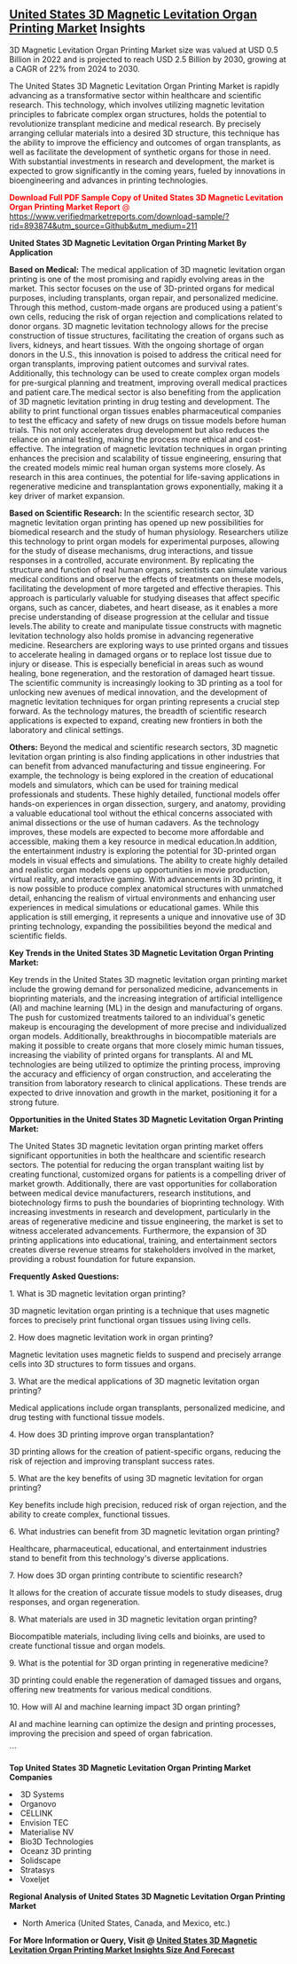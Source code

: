 <h2><a href="https://www.verifiedmarketreports.com/download-sample/?rid=893874&amp;utm_source=Github&amp;utm_medium=211" target="_blank">United States 3D Magnetic Levitation Organ Printing Market</a> Insights</h2><p>3D Magnetic Levitation Organ Printing Market size was valued at USD 0.5 Billion in 2022 and is projected to reach USD 2.5 Billion by 2030, growing at a CAGR of 22% from 2024 to 2030.</p><p><p>The United States 3D Magnetic Levitation Organ Printing Market is rapidly advancing as a transformative sector within healthcare and scientific research. This technology, which involves utilizing magnetic levitation principles to fabricate complex organ structures, holds the potential to revolutionize transplant medicine and medical research. By precisely arranging cellular materials into a desired 3D structure, this technique has the ability to improve the efficiency and outcomes of organ transplants, as well as facilitate the development of synthetic organs for those in need. With substantial investments in research and development, the market is expected to grow significantly in the coming years, fueled by innovations in bioengineering and advances in printing technologies.</p><p><p><span class=""><span style="color: #ff0000;"><strong>Download Full PDF Sample Copy of United States 3D Magnetic Levitation Organ Printing Market Report</strong> @ </span><a href="https://www.verifiedmarketreports.com/download-sample/?rid=893874&amp;utm_source=Github&amp;utm_medium=211" target="_blank">https://www.verifiedmarketreports.com/download-sample/?rid=893874&amp;utm_source=Github&amp;utm_medium=211</a></span></p></p><p><strong>United States 3D Magnetic Levitation Organ Printing Market By Application</strong></p><p><strong>Based on Medical:</strong> The medical application of 3D magnetic levitation organ printing is one of the most promising and rapidly evolving areas in the market. This sector focuses on the use of 3D-printed organs for medical purposes, including transplants, organ repair, and personalized medicine. Through this method, custom-made organs are produced using a patient's own cells, reducing the risk of organ rejection and complications related to donor organs. 3D magnetic levitation technology allows for the precise construction of tissue structures, facilitating the creation of organs such as livers, kidneys, and heart tissues. With the ongoing shortage of organ donors in the U.S., this innovation is poised to address the critical need for organ transplants, improving patient outcomes and survival rates. Additionally, this technology can be used to create complex organ models for pre-surgical planning and treatment, improving overall medical practices and patient care.The medical sector is also benefiting from the application of 3D magnetic levitation printing in drug testing and development. The ability to print functional organ tissues enables pharmaceutical companies to test the efficacy and safety of new drugs on tissue models before human trials. This not only accelerates drug development but also reduces the reliance on animal testing, making the process more ethical and cost-effective. The integration of magnetic levitation techniques in organ printing enhances the precision and scalability of tissue engineering, ensuring that the created models mimic real human organ systems more closely. As research in this area continues, the potential for life-saving applications in regenerative medicine and transplantation grows exponentially, making it a key driver of market expansion.<p><strong>Based on Scientific Research:</strong> In the scientific research sector, 3D magnetic levitation organ printing has opened up new possibilities for biomedical research and the study of human physiology. Researchers utilize this technology to print organ models for experimental purposes, allowing for the study of disease mechanisms, drug interactions, and tissue responses in a controlled, accurate environment. By replicating the structure and function of real human organs, scientists can simulate various medical conditions and observe the effects of treatments on these models, facilitating the development of more targeted and effective therapies. This approach is particularly valuable for studying diseases that affect specific organs, such as cancer, diabetes, and heart disease, as it enables a more precise understanding of disease progression at the cellular and tissue levels.The ability to create and manipulate tissue constructs with magnetic levitation technology also holds promise in advancing regenerative medicine. Researchers are exploring ways to use printed organs and tissues to accelerate healing in damaged organs or to replace lost tissue due to injury or disease. This is especially beneficial in areas such as wound healing, bone regeneration, and the restoration of damaged heart tissue. The scientific community is increasingly looking to 3D printing as a tool for unlocking new avenues of medical innovation, and the development of magnetic levitation techniques for organ printing represents a crucial step forward. As the technology matures, the breadth of scientific research applications is expected to expand, creating new frontiers in both the laboratory and clinical settings.<p><strong>Others:</strong> Beyond the medical and scientific research sectors, 3D magnetic levitation organ printing is also finding applications in other industries that can benefit from advanced manufacturing and tissue engineering. For example, the technology is being explored in the creation of educational models and simulators, which can be used for training medical professionals and students. These highly detailed, functional models offer hands-on experiences in organ dissection, surgery, and anatomy, providing a valuable educational tool without the ethical concerns associated with animal dissections or the use of human cadavers. As the technology improves, these models are expected to become more affordable and accessible, making them a key resource in medical education.In addition, the entertainment industry is exploring the potential for 3D-printed organ models in visual effects and simulations. The ability to create highly detailed and realistic organ models opens up opportunities in movie production, virtual reality, and interactive gaming. With advancements in 3D printing, it is now possible to produce complex anatomical structures with unmatched detail, enhancing the realism of virtual environments and enhancing user experiences in medical simulations or educational games. While this application is still emerging, it represents a unique and innovative use of 3D printing technology, expanding the possibilities beyond the medical and scientific fields.<p><strong>Key Trends in the United States 3D Magnetic Levitation Organ Printing Market:</strong></p><p>Key trends in the United States 3D magnetic levitation organ printing market include the growing demand for personalized medicine, advancements in bioprinting materials, and the increasing integration of artificial intelligence (AI) and machine learning (ML) in the design and manufacturing of organs. The push for customized treatments tailored to an individual's genetic makeup is encouraging the development of more precise and individualized organ models. Additionally, breakthroughs in biocompatible materials are making it possible to create organs that more closely mimic human tissues, increasing the viability of printed organs for transplants. AI and ML technologies are being utilized to optimize the printing process, improving the accuracy and efficiency of organ construction, and accelerating the transition from laboratory research to clinical applications. These trends are expected to drive innovation and growth in the market, positioning it for a strong future.<p><strong>Opportunities in the United States 3D Magnetic Levitation Organ Printing Market:</strong></p><p>The United States 3D magnetic levitation organ printing market offers significant opportunities in both the healthcare and scientific research sectors. The potential for reducing the organ transplant waiting list by creating functional, customized organs for patients is a compelling driver of market growth. Additionally, there are vast opportunities for collaboration between medical device manufacturers, research institutions, and biotechnology firms to push the boundaries of bioprinting technology. With increasing investments in research and development, particularly in the areas of regenerative medicine and tissue engineering, the market is set to witness accelerated advancements. Furthermore, the expansion of 3D printing applications into educational, training, and entertainment sectors creates diverse revenue streams for stakeholders involved in the market, providing a robust foundation for future expansion.<p><strong>Frequently Asked Questions:</strong></p><p>1. What is 3D magnetic levitation organ printing?</p><p>3D magnetic levitation organ printing is a technique that uses magnetic forces to precisely print functional organ tissues using living cells.</p><p>2. How does magnetic levitation work in organ printing?</p><p>Magnetic levitation uses magnetic fields to suspend and precisely arrange cells into 3D structures to form tissues and organs.</p><p>3. What are the medical applications of 3D magnetic levitation organ printing?</p><p>Medical applications include organ transplants, personalized medicine, and drug testing with functional tissue models.</p><p>4. How does 3D printing improve organ transplantation?</p><p>3D printing allows for the creation of patient-specific organs, reducing the risk of rejection and improving transplant success rates.</p><p>5. What are the key benefits of using 3D magnetic levitation for organ printing?</p><p>Key benefits include high precision, reduced risk of organ rejection, and the ability to create complex, functional tissues.</p><p>6. What industries can benefit from 3D magnetic levitation organ printing?</p><p>Healthcare, pharmaceutical, educational, and entertainment industries stand to benefit from this technology's diverse applications.</p><p>7. How does 3D organ printing contribute to scientific research?</p><p>It allows for the creation of accurate tissue models to study diseases, drug responses, and organ regeneration.</p><p>8. What materials are used in 3D magnetic levitation organ printing?</p><p>Biocompatible materials, including living cells and bioinks, are used to create functional tissue and organ models.</p><p>9. What is the potential for 3D organ printing in regenerative medicine?</p><p>3D printing could enable the regeneration of damaged tissues and organs, offering new treatments for various medical conditions.</p><p>10. How will AI and machine learning impact 3D organ printing?</p><p>AI and machine learning can optimize the design and printing processes, improving the precision and speed of organ fabrication.</p>```</p><p><strong>Top United States 3D Magnetic Levitation Organ Printing Market Companies</strong></p><div data-test-id=""><p><li>3D Systems</li><li> Organovo</li><li> CELLINK</li><li> Envision TEC</li><li> Materialise NV</li><li> Bio3D Technologies</li><li> Oceanz 3D printing</li><li> Solidscape</li><li> Stratasys</li><li> Voxeljet</li></p><div><strong>Regional Analysis of&nbsp;United States 3D Magnetic Levitation Organ Printing Market</strong></div><ul><li dir="ltr"><p dir="ltr">North America&nbsp;(United States, Canada, and Mexico, etc.)</p></li></ul><p><strong>For More Information or Query, Visit @&nbsp;</strong><strong><a href="https://www.verifiedmarketreports.com/product/3d-magnetic-levitation-organ-printing-market/?utm_source=Github&amp;utm_medium=211" target="_blank">United States 3D Magnetic Levitation Organ Printing Market Insights Size And Forecast</a></strong></p></div>

